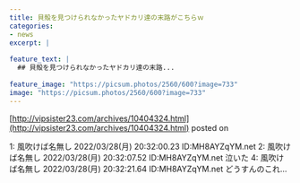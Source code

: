 ```yaml
---
title: 貝殻を見つけられなかったヤドカリ達の末路がこちらｗ
categories:
- news
excerpt: |
  
feature_text: |
  ## 貝殻を見つけられなかったヤドカリ達の末路...
  
feature_image: "https://picsum.photos/2560/600?image=733"
image: "https://picsum.photos/2560/600?image=733"
---
```


[http://vipsister23.com/archives/10404324.html](http://vipsister23.com/archives/10404324.html)
posted on 

<!--more-->

1: 風吹けば名無し 2022/03/28(月) 20:32:00.23 ID:MH8AYZqYM.net 2: 風吹けば名無し 2022/03/28(月) 20:32:07.52 ID:MH8AYZqYM.net 泣いた 4: 風吹けば名無し 2022/03/28(月) 20:32:21.64 ID:MH8AYZqYM.net どうすんのこれ…
